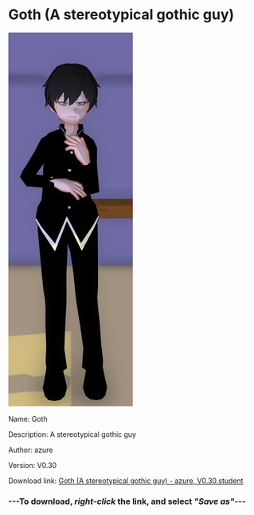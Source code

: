 # Goth (A stereotypical gothic guy)

<img src = "https://raw.githubusercontent.com/Arbiter1223/Daigaku-Gurashi-Custom-Students/master/Students/Files/Goth%20(A%20stereotypical%20gothic%20guy).png">

Name: Goth

Description: A stereotypical gothic guy

Author: azure

Version: V0.30

Download link: <a href="https://raw.githubusercontent.com/Arbiter1223/Daigaku-Gurashi-Custom-Students/master/Students/Files/Goth%20(A%20stereotypical%20gothic%20guy)%20-%20azure%2C%20V0.30.student">Goth (A stereotypical gothic guy) - azure, V0.30.student</a>

### ---**To download, _right-click_ the link, and select _"Save as"_**---
